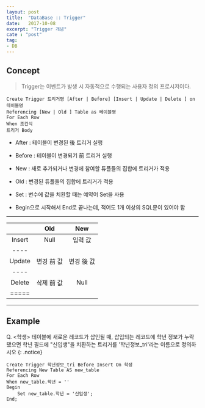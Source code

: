 ```yaml
---
layout: post
title:  "DataBase :: Trigger"
date:   2017-10-08
excerpt: "Trigger 개념"
cate : "post"
tag:
- DB
---
```


## Concept

> Trigger는 이벤트가 발생 시 자동적으로 수행되는 사용자 정의 프로시저이다.

 ```
Create Trigger 트리거명 [After | Before] [Insert | Update | Delete ] on 테이블명
Referencing [New | Old ] Table as 테이블명
For Each Row
When 조건식
트리거 Body
```    

* After : 테이블이 변경된 後 트리거 실행
* Before : 테이블이 변경되기 前 트리거 실행

* New : 새로 추가되거나 변경에 참여할 튜플들의 집합에 트리거가 적용
* Old : 변경된 튜플들의 집합에 트리거가 적용

* Set : 변수에 값을 치환할 때는 예약어 Set을 사용

* Begin으로 시작해서 End로 끝나는데, 적어도 1개 이상의 SQL문이 있어야 함


 ---


|          | Old    | New |
|:-------:|:-------:|:-------:|
| Insert   | Null   | 입력 값   |
|----
| Update   | 변경 前 값   | 변경 後 값   |
|----
| Delete   | 삭제 前 값   | Null   |
|=====

---
## Example

 Q. <학생> 테이블에 새로운 레코드가 삽인될 때, 삽입되는 레코드에 학년 정보가 누락됐으면 학년 필드에 
 "신입생"을 치환하는 트리거를 '학년정보_tri'라는 이름으로 정의하시오
{: .notice}


```    
Create Trigger 학년정보_tri Before Insert On 학생
Referencing New Table AS new_table
For Each Row
When new_table.학년 = ''
Begin
    Set new_table.학년 = '신입생';
End;
```    

